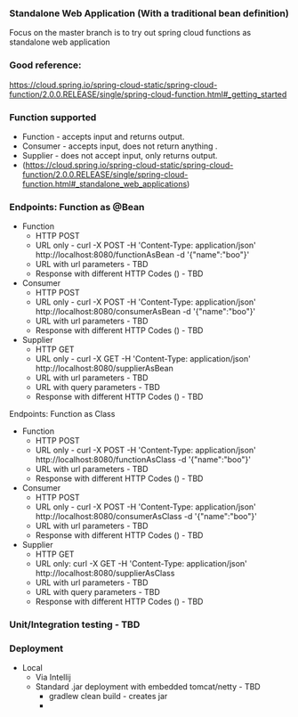 ### Standalone Web Application (With a traditional bean definition)
Focus on the master branch is to try out spring cloud functions as standalone web application

### Good reference:
https://cloud.spring.io/spring-cloud-static/spring-cloud-function/2.0.0.RELEASE/single/spring-cloud-function.html#_getting_started

### Function supported
* Function - accepts input and returns output.
* Consumer - accepts input, does not return anything .
* Supplier - does not accept input, only returns output.
* (https://cloud.spring.io/spring-cloud-static/spring-cloud-function/2.0.0.RELEASE/single/spring-cloud-function.html#_standalone_web_applications)

### Endpoints: Function as @Bean
* Function 
    - HTTP POST
    - URL only - curl -X POST -H 'Content-Type: application/json' http://localhost:8080/functionAsBean -d '{"name":"boo"}'
    - URL with url parameters - TBD
    - Response with different HTTP Codes () - TBD
* Consumer 
    - HTTP POST
    - URL only - curl -X POST -H 'Content-Type: application/json' http://localhost:8080/consumerAsBean -d '{"name":"boo"}'
    - URL with url parameters - TBD
    - Response with different HTTP Codes () - TBD
* Supplier 
    - HTTP GET
    - URL only - curl -X GET -H 'Content-Type: application/json' http://localhost:8080/supplierAsBean
    - URL with url parameters - TBD
    - URL with query parameters - TBD
    - Response with different HTTP Codes () - TBD

Endpoints: Function as Class
* Function 
    - HTTP POST
    - URL only - curl -X POST -H 'Content-Type: application/json' http://localhost:8080/functionAsClass -d '{"name":"boo"}'
    - URL with url parameters - TBD
    - Response with different HTTP Codes () - TBD
* Consumer 
    - HTTP POST
    - URL only - curl -X POST -H 'Content-Type: application/json' http://localhost:8080/consumerAsClass -d '{"name":"boo"}'
    - URL with url parameters - TBD
    - Response with different HTTP Codes () - TBD
* Supplier 
    - HTTP GET
    - URL only: curl -X GET -H 'Content-Type: application/json' http://localhost:8080/supplierAsClass
    - URL with url parameters - TBD
    - URL with query parameters - TBD
    - Response with different HTTP Codes () - TBD

### Unit/Integration testing - TBD

### Deployment 
* Local
    - Via Intellij
    - Standard .jar deployment with embedded tomcat/netty - TBD
        - gradlew clean build - creates jar
        -  